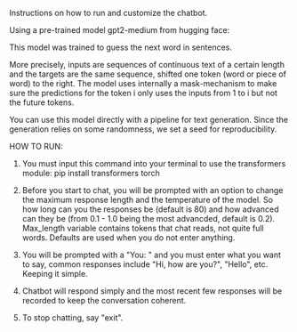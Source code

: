 Instructions on how to run and customize the chatbot.

Using a pre-trained model gpt2-medium from hugging face:

This model was trained to guess the next word in sentences.

More precisely, inputs are sequences of continuous text of a certain length and the targets are the same sequence, shifted one token (word or piece of word) to the right. The model uses internally a mask-mechanism to make sure the predictions for the token i only uses the inputs from 1 to i but not the future tokens.

You can use this model directly with a pipeline for text generation. Since the generation relies on some randomness, we set a seed for reproducibility.

HOW TO RUN:

1) You must input this command into your terminal to use the transformers module: pip install transformers torch

2) Before you start to chat, you will be prompted with an option to change the maximum response length and the temperature of the model. So how long can you the responses be (default is 80) and how advanced can they be (from 0.1 - 1.0 being the most advancded, default is 0.2). Max_length variable contains tokens that chat reads, not quite full words. Defaults are used when you do not enter anything.

3) You will be prompted with a "You: " and you must enter what you want to say, common responses include "Hi, how are you?", "Hello", etc. Keeping it simple.

4) Chatbot will respond simply and the most recent few responses will be recorded to keep the conversation coherent.

5) To stop chatting, say "exit".
